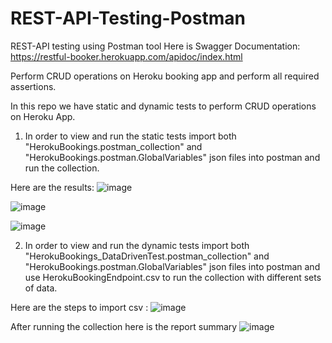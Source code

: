# REST-API-Testing-Postman
REST-API testing using Postman tool 
Here is Swagger Documentation: https://restful-booker.herokuapp.com/apidoc/index.html

Perform CRUD operations on Heroku booking app and perform all required assertions.

In this repo we have static and dynamic tests to perform CRUD operations on Heroku App.

1. In order to view and run the static tests import both "HerokuBookings.postman_collection" and "HerokuBookings.postman.GlobalVariables" json files into postman and run the collection.

Here are the results:
![image](https://user-images.githubusercontent.com/108022872/212811002-00a3ff86-864e-4543-9ab4-ad83ed1320ee.png)

![image](https://user-images.githubusercontent.com/108022872/212811060-3c14f13e-713a-4712-bcb8-f82e71b26b60.png)

![image](https://user-images.githubusercontent.com/108022872/212811174-a72b3024-d1fc-45b3-99c4-b15793d86995.png)

2. In order to view and run the dynamic tests import both "HerokuBookings_DataDrivenTest.postman_collection" and "HerokuBookings.postman.GlobalVariables" json files into postman and use HerokuBookingEndpoint.csv to run the collection with different sets of data.

Here are the steps to import csv :
![image](https://user-images.githubusercontent.com/108022872/213933938-dd4da911-5bc0-42e4-bbb3-344146f8bc5d.png)

After running the collection here is the report summary
![image](https://user-images.githubusercontent.com/108022872/213933974-58fe6f22-f646-47b8-a847-8dc010a2422c.png)
